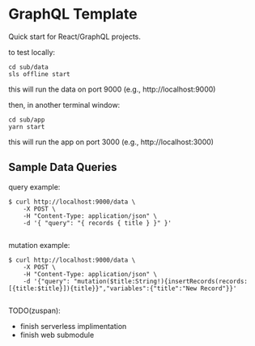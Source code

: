 # GraphQL Template

Quick start for React/GraphQL projects.

to test locally:

```
cd sub/data
sls offline start
```

this will run the data on port 9000 (e.g., http://localhost:9000)

then, in another terminal window:

```
cd sub/app
yarn start
```

this will run the app on port 3000 (e.g., http://localhost:3000)


## Sample Data Queries

query example:
```
$ curl http://localhost:9000/data \
	-X POST \
	-H "Content-Type: application/json" \
	-d '{ "query": "{ records { title } }" }'
	
```

mutation example:
```
$ curl http://localhost:9000/data \
	-X POST \
	-H "Content-Type: application/json" \
	-d '{"query": "mutation($title:String!){insertRecords(records:[{title:$title}]){title}}","variables":{"title":"New Record"}}'
	

```


TODO(zuspan):
* finish serverless implimentation
* finish web submodule